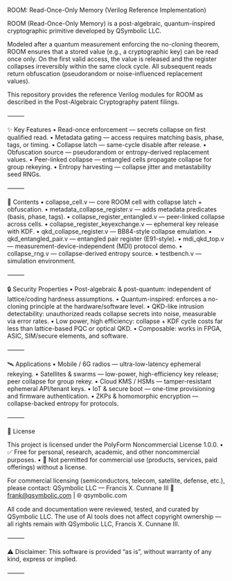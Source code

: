 ROOM: Read-Once-Only Memory (Verilog Reference Implementation)

ROOM (Read-Once-Only Memory) is a post-algebraic, quantum-inspired cryptographic primitive developed by QSymbolic LLC.

Modeled after a quantum measurement enforcing the no-cloning theorem, ROOM ensures that a stored value (e.g., a cryptographic key) 
can be read once only. On the first valid access, the value is released and the register collapses irreversibly within the same clock cycle. 
All subsequent reads return obfuscation (pseudorandom or noise-influenced replacement values).

This repository provides the reference Verilog modules for ROOM as described in the Post-Algebraic Cryptography patent filings.

⸻

✨ Key Features
	•	Read-once enforcement — secrets collapse on first qualified read.
	•	Metadata gating — access requires matching basis, phase, tags, or timing.
	•	Collapse latch — same-cycle disable after release.
	•	Obfuscation source — pseudorandom or entropy-derived replacement values.
	•	Peer-linked collapse — entangled cells propagate collapse for group rekeying.
	•	Entropy harvesting — collapse jitter and metastability seed RNGs.

⸻

📂 Contents
	•	collapse_cell.v — core ROOM cell with collapse latch + obfuscation.
	•	metadata_collapse_register.v — adds metadata predicates (basis, phase, tags).
	•	collapse_register_entangled.v — peer-linked collapse across cells.
	•	collapse_register_keyexchange.v — ephemeral key release with KDF.
	•	qkd_collapse_register.v — BB84-style collapse emulation.
	•	qkd_entangled_pair.v — entangled pair register (E91-style).
	•	mdi_qkd_top.v — measurement-device-independent (MDI) protocol demo.
	•	collapse_rng.v — collapse-derived entropy source.
	•	testbench.v — simulation environment.

⸻

🔒 Security Properties
	•	Post-algebraic & post-quantum: independent of lattice/coding hardness assumptions.
	•	Quantum-inspired: enforces a no-cloning principle at the hardware/software level.
	•	QKD-like intrusion detectability: unauthorized reads collapse secrets into noise, measurable via error rates.
	•	Low power, high efficiency: collapse + KDF cycle costs far less than lattice-based PQC or optical QKD.
	•	Composable: works in FPGA, ASIC, SIM/secure elements, and software.

⸻

🛰️ Applications
	•	Mobile / 6G radios — ultra-low-latency ephemeral rekeying.
	•	Satellites & swarms — low-power, high-efficiency key release; peer collapse for group rekey.
	•	Cloud KMS / HSMs — tamper-resistant ephemeral API/tenant keys.
	•	IoT & secure boot — one-time provisioning and firmware authentication.
	•	ZKPs & homomorphic encryption — collapse-backed entropy for protocols.

⸻

📜 License

This project is licensed under the PolyForm Noncommercial License 1.0.0.
	•	✅ Free for personal, research, academic, and other noncommercial purposes.
	•	🚫 Not permitted for commercial use (products, services, paid offerings) without a license.

For commercial licensing (semiconductors, telecom, satellite, defense, etc.), please contact:
QSymbolic LLC — Francis X. Cunnane III
📧 frank@qsymbolic.com | 🌐 qsymbolic.com


All code and documentation were reviewed, tested, and curated by QSymbolic LLC.
The use of AI tools does not affect copyright ownership — all rights remain with QSymbolic LLC, Francis X. Cunnane III.

⸻

⚠️ Disclaimer: This software is provided “as is”, without warranty of any kind, express or implied.

⸻
